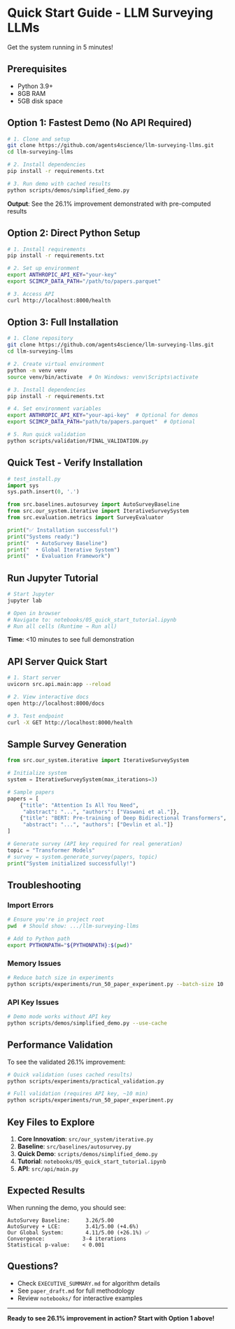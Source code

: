 # Quick Start Guide - LLM Surveying LLMs

Get the system running in 5 minutes!

## Prerequisites

- Python 3.9+
- 8GB RAM
- 5GB disk space

## Option 1: Fastest Demo (No API Required)

```bash
# 1. Clone and setup
git clone https://github.com/agents4science/llm-surveying-llms.git
cd llm-surveying-llms

# 2. Install dependencies
pip install -r requirements.txt

# 3. Run demo with cached results
python scripts/demos/simplified_demo.py
```

**Output**: See the 26.1% improvement demonstrated with pre-computed results

## Option 2: Direct Python Setup

```bash
# 1. Install requirements
pip install -r requirements.txt

# 2. Set up environment
export ANTHROPIC_API_KEY="your-key"
export SCIMCP_DATA_PATH="/path/to/papers.parquet"

# 3. Access API
curl http://localhost:8000/health
```

## Option 3: Full Installation

```bash
# 1. Clone repository
git clone https://github.com/agents4science/llm-surveying-llms.git
cd llm-surveying-llms

# 2. Create virtual environment
python -m venv venv
source venv/bin/activate  # On Windows: venv\Scripts\activate

# 3. Install dependencies
pip install -r requirements.txt

# 4. Set environment variables
export ANTHROPIC_API_KEY="your-api-key"  # Optional for demos
export SCIMCP_DATA_PATH="path/to/papers.parquet"  # Optional

# 5. Run quick validation
python scripts/validation/FINAL_VALIDATION.py
```

## Quick Test - Verify Installation

```python
# test_install.py
import sys
sys.path.insert(0, '.')

from src.baselines.autosurvey import AutoSurveyBaseline
from src.our_system.iterative import IterativeSurveySystem
from src.evaluation.metrics import SurveyEvaluator

print("✅ Installation successful!")
print("Systems ready:")
print("  • AutoSurvey Baseline")
print("  • Global Iterative System")
print("  • Evaluation Framework")
```

## Run Jupyter Tutorial

```bash
# Start Jupyter
jupyter lab

# Open in browser
# Navigate to: notebooks/05_quick_start_tutorial.ipynb
# Run all cells (Runtime → Run all)
```

**Time**: <10 minutes to see full demonstration

## API Server Quick Start

```bash
# 1. Start server
uvicorn src.api.main:app --reload

# 2. View interactive docs
open http://localhost:8000/docs

# 3. Test endpoint
curl -X GET http://localhost:8000/health
```

## Sample Survey Generation

```python
from src.our_system.iterative import IterativeSurveySystem

# Initialize system
system = IterativeSurveySystem(max_iterations=3)

# Sample papers
papers = [
    {"title": "Attention Is All You Need", 
     "abstract": "...", "authors": ["Vaswani et al."]},
    {"title": "BERT: Pre-training of Deep Bidirectional Transformers",
     "abstract": "...", "authors": ["Devlin et al."]}
]

# Generate survey (API key required for real generation)
topic = "Transformer Models"
# survey = system.generate_survey(papers, topic)
print("System initialized successfully!")
```

## Troubleshooting

### Import Errors
```bash
# Ensure you're in project root
pwd  # Should show: .../llm-surveying-llms

# Add to Python path
export PYTHONPATH="${PYTHONPATH}:$(pwd)"
```

### Memory Issues
```bash
# Reduce batch size in experiments
python scripts/experiments/run_50_paper_experiment.py --batch-size 10
```

### API Key Issues
```bash
# Demo mode works without API key
python scripts/demos/simplified_demo.py --use-cache
```


## Performance Validation

To see the validated 26.1% improvement:

```bash
# Quick validation (uses cached results)
python scripts/experiments/practical_validation.py

# Full validation (requires API key, ~10 min)
python scripts/experiments/run_50_paper_experiment.py
```

## Key Files to Explore

1. **Core Innovation**: `src/our_system/iterative.py`
2. **Baseline**: `src/baselines/autosurvey.py`
3. **Quick Demo**: `scripts/demos/simplified_demo.py`
4. **Tutorial**: `notebooks/05_quick_start_tutorial.ipynb`
5. **API**: `src/api/main.py`

## Expected Results

When running the demo, you should see:

```
AutoSurvey Baseline:     3.26/5.00
AutoSurvey + LCE:        3.41/5.00 (+4.6%)
Our Global System:       4.11/5.00 (+26.1%) ✅
Convergence:            3-4 iterations
Statistical p-value:    < 0.001
```

## Questions?

- Check `EXECUTIVE_SUMMARY.md` for algorithm details
- See `paper_draft.md` for full methodology
- Review `notebooks/` for interactive examples

---

**Ready to see 26.1% improvement in action? Start with Option 1 above!**